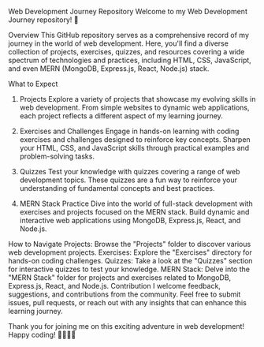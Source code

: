 Web Development Journey Repository
Welcome to my Web Development Journey repository! 🚀

Overview
This GitHub repository serves as a comprehensive record of my journey in the world of web development. Here, you'll find a diverse collection of projects, exercises, quizzes, and resources covering a wide spectrum of technologies and practices, including HTML, CSS, JavaScript, and even MERN (MongoDB, Express.js, React, Node.js) stack.

What to Expect
1. Projects
Explore a variety of projects that showcase my evolving skills in web development. From simple websites to dynamic web applications, each project reflects a different aspect of my learning journey.

2. Exercises and Challenges
Engage in hands-on learning with coding exercises and challenges designed to reinforce key concepts. Sharpen your HTML, CSS, and JavaScript skills through practical examples and problem-solving tasks.

3. Quizzes
Test your knowledge with quizzes covering a range of web development topics. These quizzes are a fun way to reinforce your understanding of fundamental concepts and best practices.

4. MERN Stack Practice
Dive into the world of full-stack development with exercises and projects focused on the MERN stack. Build dynamic and interactive web applications using MongoDB, Express.js, React, and Node.js.

How to Navigate
Projects: Browse the "Projects" folder to discover various web development projects.
Exercises: Explore the "Exercises" directory for hands-on coding challenges.
Quizzes: Take a look at the "Quizzes" section for interactive quizzes to test your knowledge.
MERN Stack: Delve into the "MERN Stack" folder for projects and exercises related to MongoDB, Express.js, React, and Node.js.
Contribution
I welcome feedback, suggestions, and contributions from the community. Feel free to submit issues, pull requests, or reach out with any insights that can enhance this learning journey.

Thank you for joining me on this exciting adventure in web development! Happy coding! 👩‍💻👨‍💻
